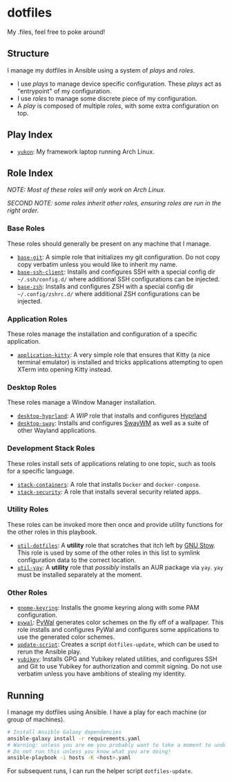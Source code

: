 # dotfiles
My .files, feel free to poke around!

## Structure
I manage my dotfiles in Ansible using a system of *plays* and *roles*.
- I use *plays* to manage device specific configuration.
These *plays* act as "entrypoint" of my configuration.
- I use *roles* to manage some discrete piece of my configuration.
- A *play* is composed of multiple *roles*, with some extra configuration on top.

## Play Index
- [`yukon`](./yukon.yaml): My framework laptop running Arch Linux.

## Role Index
*NOTE: Most of these roles will only work on Arch Linux.*

*SECOND NOTE: some roles inherit other roles, ensuring roles are run in the right order.*

### Base Roles

These roles should generally be present on any machine that I manage.

- [`base-git`](./roles/base-git): A simple role that initializes my git configuration. Do not copy copy verbatim unless you would like to inherit my name.
- [`base-ssh-client`](./roles/base-ssh-client): Installs and configures SSH with a special config dir `~/.ssh/config.d/` where additional SSH configurations can be injected.
- [`base-zsh`](./roles/base-zsh): Installs and configures ZSH with a special config dir `~/.config/zshrc.d/` where additional ZSH configurations can be injected.

### Application Roles

These roles manage the installation and configuration of a specific application.

- [`application-kitty`](./roles/application-kitty): A very simple role that ensures that Kitty (a nice terminal emulator) is installed and tricks applications attempting to open XTerm into opening Kitty instead.

### Desktop Roles

These roles manage a Window Manager installation.

- [`desktop-hyprland`](./roles/desktop-hyprland): A *WIP* role that installs and configures [Hyprland](https://hyprland.org/)
- [`desktop-sway`](./roles/desktop-sway): Installs and configures [SwayWM](https://swaywm.org/) as well as a suite of other Wayland applications.

### Development Stack Roles

These roles install sets of applications relating to one topic, such as tools for a specific language.

- [`stack-containers`](./roles/stack-containers): A role that installs `Docker` and `docker-compose`.
- [`stack-security`](./roles/stack-security): A role that installs several security related apps.

### Utility Roles

These roles can be invoked more then once and provide utility functions for the other roles in this playbook.

- [`util-dotfiles`](./roles/util-dotfiles): A **utility** role that scratches that itch left by [GNU Stow](https://www.gnu.org/software/stow/).
    This role is used by some of the other roles in this list to symlink configuration data to the correct location.
- [`util-yay`](./roles/util-yay): A **utility** role that *possibly* installs an AUR package via `yay`. `yay` must be installed separately at the moment.

### Other Roles

- [`gnome-keyring`](./roles/gnome-keyring): Installs the gnome keyring along with some PAM configuration.
- [`pywal`](./roles/pywal): [PyWal](https://github.com/dylanaraps/pywal) generates color schemes on the fly off of a wallpaper. This role installs and configures PyWal and configures some applications to use the generated color schemes. 
- [`update-script`](./roles/update-script): Creates a script `dotfiles-update`, which can be used to rerun the Ansible play.
- [`yubikey`](./roles/yubikey): Installs GPG and Yubikey related utilities, and configures SSH and Git to use Yubikey for authorization and commit signing. Do not use verbatim unless you have ambitions of stealing my identity.

## Running
I manage my dotfiles using Ansible.
I have a play for each machine (or group of machines).

```bash
# Install Ansible Galaxy dependencies
ansible-galaxy install -r requirements.yaml
# Warning: unless you are me you probably want to take a moment to understand what you're about to run.
# Do not run this unless you know what you are doing!
ansible-playbook -i hosts -K <host>.yaml
```

For subsequent runs, I can run the helper script `dotfiles-update`.
